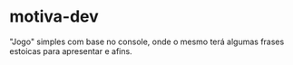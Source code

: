 # motiva-dev
"Jogo" simples com base no console, onde o mesmo terá algumas frases estoicas para apresentar e afins.
